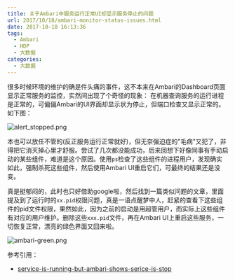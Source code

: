 ```yaml
---
title: 关于Ambari中服务运行正常UI却显示服务停止的问题
url: 2017/10/18/ambari-monitor-status-issues.html
date: 2017-10-18 16:13:36
tags:
  - Ambari
  - HDP
  - 大数据
categories:
  - 大数据
---
```


很多时候环境的维护的确是件头痛的事件，这不本来在Ambari的Dashboard页面显示正常服务的监控，实然间出现了个奇怪的现象： 在机器查询服务的运行进程是正常的，可偏偏Ambari的UI界面却显示状为停止，但端口检查又显示正常的。如下图：

![alert_stopped.png](http://myblog.lisenhui.cn/2017/10-18-ambari-red.png-alias)

<!--more-->

本也可以放任不管的(反正服务运行正常就好)，但无奈强迫症的"毛病"又犯了，非得把它消灭掉心里才舒服。尝试了几次都没能成功，后来回想下好像同事有手动启动的某些组件，难道是这个原因。使用`ps`检查了这些组件的进程用户，发现确实如此，强制杀死这些组件，然后使用Ambari UI重启它们，可最终的结果还是没变。



真是挺郁闷的，此时也只好借助google啦，然后找到一篇类似问题的文章，里面提及到了运行时的`xx.pid`权限问题，真是一语点醒梦中人，赶紧的查看下这些组件的pid文件权限，果然如此，因为之前的启动是用超管用户，而实际上这些组件有对应的用户维护。删除这些`xxx.pid`文件，再在Ambari UI上重启这些服务，一切恢复正常，漂亮的绿色界面又回来啦。



![ambari-green.png](http://myblog.lisenhui.cn/2017/10-18-ambari-green.png-alias)



参考引用：

- [service-is-running-but-ambari-shows-serice-is-stop](https://community.hortonworks.com/questions/41069/service-is-running-but-ambari-shows-serice-is-stop.html)
